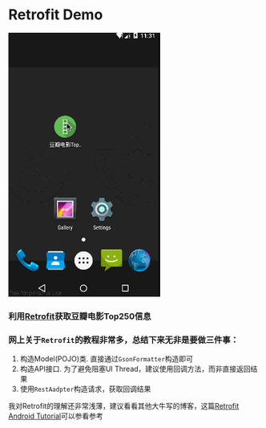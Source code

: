 # Retrofit Demo

![retrofit.gif](retrofit.gif)

### 利用[Retrofit](http://square.github.io/retrofit/)获取豆瓣电影Top250信息

### 网上关于`Retrofit`的教程非常多，总结下来无非是要做三件事：
1. 构造Model(POJO)类. 直接通过`GsonFormatter`构造即可
2. 构造API接口. 为了避免阻塞UI Thread，建议使用回调方法，而非直接返回结果
3. 使用`RestAadpter`构造请求，获取回调结果

我对Retrofit的理解还非常浅薄，建议看看其他大牛写的博客，这篇[Retrofit Android Tutorial](http://themakeinfo.com/2015/04/retrofit-android-tutorial/)可以参看参考